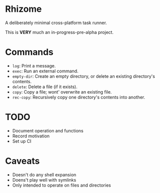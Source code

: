 # Rhizome

A deliberately minimal cross-platform task runner.

This is **VERY** much an in-progress-pre-alpha project.

# Commands

- `log`: Print a message.
- `exec`: Run an external command.
- `empty-dir`: Create an empty directory, or delete an existing directory's contents.
- `delete`: Delete a file (if it exists).
- `copy`: Copy a file; wont' overwrite an existing file.
- `rec-copy`: Recursively copy one directory's contents into another.


# TODO

- Document operation and functions
- Record motivation
- Set up CI


# Caveats

- Doesn't do any shell expansion
- Doens't play well with symlinks
- Only intended to operate on files and directories
